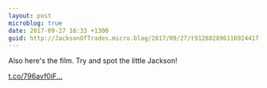 ```yaml
---
layout: post
microblog: true
date: 2017-09-27 16:33 +1300
guid: http://JacksonOfTrades.micro.blog/2017/09/27/t912882896116924417.html
---
```

Also here's the film. Try and spot the little Jackson!

[t.co/796avf0iF...](https://t.co/796avf0iFG)
